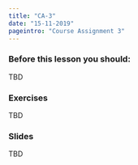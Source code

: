 ```yaml
---
title: "CA-3"
date: "15-11-2019"
pageintro: "Course Assignment 3"
---
```

         
### Before this lesson you should:
TBD
          
 ### Exercises
TBD
          
 ### Slides
TBD
